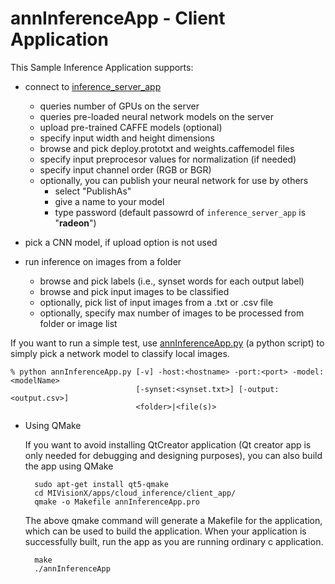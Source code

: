 # annInferenceApp - Client Application

This Sample Inference Application supports:

* connect to [inference_server_app](../server_app/README.md#mivisionx-inference-server) 
  * queries number of GPUs on the server
  * queries pre-loaded neural network models on the server
  * upload pre-trained CAFFE models (optional)
  * specify input width and height dimensions
  * browse and pick deploy.prototxt and weights.caffemodel files
  * specify input preprocesor values for normalization (if needed)
  * specify input channel order (RGB or BGR)
  * optionally, you can publish your neural network for use by others
    * select "PublishAs"
    * give a name to your model
    * type password (default passowrd of `inference_server_app` is "**radeon**")
    
* pick a CNN model, if upload option is not used

* run inference on images from a folder
  * browse and pick labels (i.e., synset words for each output label)
  * browse and pick input images to be classified
  * optionally, pick list of input images from a .txt or .csv file
  * optionally, specify max number of images to be processed from folder or image list

If you want to run a simple test, use [annInferenceApp.py](https://github.com/GPUOpen-ProfessionalCompute-Libraries/MIVisionX/blob/master/apps/cloud_inference/client_app/annInferenceApp.py) (a python script) to simply pick a network model to classify local images.
````
% python annInferenceApp.py [-v] -host:<hostname> -port:<port> -model:<modelName>
                            [-synset:<synset.txt>] [-output:<output.csv>]
                            <folder>|<file(s)>
````

* Using QMake

  If you want to avoid installing QtCreator application (Qt creator app is only needed for debugging and designing purposes), you can also build the app using QMake
  ````
    sudo apt-get install qt5-qmake
    cd MIVisionX/apps/cloud_inference/client_app/
    qmake -o Makefile annInferenceApp.pro
  ````
  The above qmake command will generate a Makefile for the application, which can be used to build the application. When your application is successfully built, run the app as you are running ordinary c application.
  ````
    make
    ./annInferenceApp
  ````
